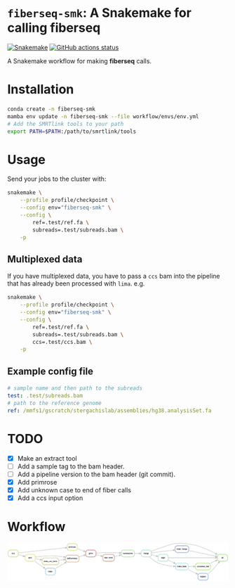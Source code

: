 # `fiberseq-smk`: A Snakemake for calling **fiberseq**

[![Snakemake](https://img.shields.io/badge/snakemake-≥7.8.0-brightgreen.svg)](https://snakemake.github.io)
[![GitHub actions status](https://github.com/StergachisLab/fiberseq-smk/workflows/Tests/badge.svg?branch=main)](https://github.com/StergachisLab/fiberseq-smk/actions?query=branch%3Amain+workflow%3ATests)

A Snakemake workflow for making **fiberseq** calls.



# Installation

```bash
conda create -n fiberseq-smk
mamba env update -n fiberseq-smk --file workflow/envs/env.yml 
# Add the SMRTlink tools to your path
export PATH=$PATH:/path/to/smrtlink/tools
```

# Usage

Send your jobs to the cluster with:
```bash
snakemake \
    --profile profile/checkpoint \
    --config env="fiberseq-smk" \
    --config \
        ref=.test/ref.fa \
        subreads=.test/subreads.bam \
    -p
```
## Multiplexed data
If you have multiplexed data, you have to pass a `ccs` bam into the pipeline that has already been processed with `lima`. e.g.
```bash
snakemake \
    --profile profile/checkpoint \
    --config env="fiberseq-smk" \
    --config \
        ref=.test/ref.fa \
        subreads=.test/subreads.bam \
        ccs=.test/ccs.bam \
    -p
```


## Example config file

```yaml
# sample name and then path to the subreads
test: .test/subreads.bam
# path to the reference genome
ref: /mmfs1/gscratch/stergachislab/assemblies/hg38.analysisSet.fa
```

# TODO
- [x] Make an extract tool
- [ ] Add a sample tag to the bam header.
- [ ] Add a pipeline version to the bam header (git commit).
- [x] Add primrose
- [x] Add unknown case to end of fiber calls
- [x] Add a ccs input option

# Workflow

![alt text](./images/dag.png)